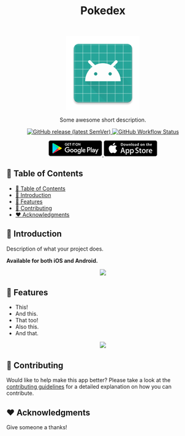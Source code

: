 <h1 align="center">Pokedex</h1><br>
<p align="center">
  <img alt="Pokedex" title="Pokedex" src="android/app/src/main/res/mipmap-xxxhdpi/ic_launcher.png" width="192">
</p>

<p align="center">
  Some awesome short description.
</p>

<p align="center">
  <a href="https://github.com/DiogoAbu/pokedex/releases/latest">
    <img alt="GitHub release (latest SemVer)" src="https://img.shields.io/github/v/release/DiogoAbu/pokedex?sort=semver&style=flat-square">
  </a>
  <a href="https://github.com/DiogoAbu/pokedex/actions/workflows/android.yml">
    <img alt="GitHub Workflow Status" src="https://img.shields.io/github/workflow/status/DiogoAbu/pokedex/Build%20Android?label=Build%20Android&style=flat-square">
  </a>
</p>

<p align="center">
  <a href="#CHANGE_GOOGLE_PLAY_STORE_LINK">
    <img alt="Get it on Google Play" title="Google Play" src=".github/assets/get-on-google-play.png" width="140">
  </a>

  <a href="#CHANGE_ITUNES_APP_STORE_LINK">
    <img alt="Download on the App Store" title="App Store" src=".github/assets/get-on-app-store.png" width="140">
  </a>
</p>

<!-- [BEGIN] Don't edit this section, instead run Markdown AIO: Update Table of Contents -->
## 🚩 Table of Contents

- [🚩 Table of Contents](#-table-of-contents)
- [🚀 Introduction](#-introduction)
- [🎨 Features](#-features)
- [💬 Contributing](#-contributing)
- [❤️ Acknowledgments](#️-acknowledgments)
<!-- [END] Don't edit this section, instead run Markdown AIO: Update Table of Contents -->

## 🚀 Introduction

Description of what your project does.

**Available for both iOS and Android.**

<p align="center">
  <img src="#CHANGE_PROMOTIONAL_SCREENSHOT" width="350">
</p>

## 🎨 Features

* This!
* And this.
* That too!
* Also this.
* And that.

<p align="center">
  <img src="#CHANGE_OVERVIEW_SCREENSHOT" width="700">
</p>

## 💬 Contributing

Would like to help make this app better? Please take a look at the [contributing guidelines](./CONTRIBUTING.md) for a detailed explanation on how you can contribute.

## ❤️ Acknowledgments

Give someone a thanks!

